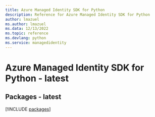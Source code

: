 ```yaml
---
title: Azure Managed Identity SDK for Python
description: Reference for Azure Managed Identity SDK for Python
author: lmazuel
ms.author: lmazuel
ms.data: 12/13/2022
ms.topic: reference
ms.devlang: python
ms.service: managedidentity
---
```

# Azure Managed Identity SDK for Python - latest
## Packages - latest
[!INCLUDE [packages](managed-identity-index.md)]